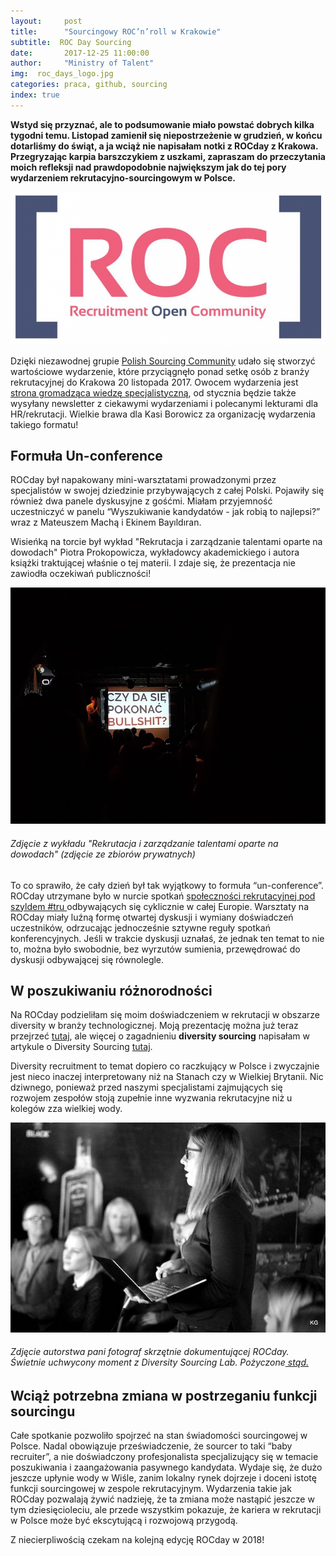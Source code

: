 ```yaml
---
layout:     post
title:      "Sourcingowy ROC’n’roll w Krakowie"
subtitle:  ROC Day Sourcing
date:       2017-12-25 11:00:00 
author:     "Ministry of Talent"
img:  roc_days_logo.jpg
categories: praca, github, sourcing
index: true
---
```


<b>Wstyd się przyznać, ale to podsumowanie miało powstać dobrych kilka tygodni temu. 
Listopad zamienił się niepostrzeżenie w grudzień, w końcu dotarliśmy do świąt, a ja wciąż nie napisałam notki z ROCday z Krakowa. 
Przegryzając karpia barszczykiem z uszkami, zapraszam do przeczytania moich refleksji nad prawdopodobnie największym jak do tej pory wydarzeniem rekrutacyjno-sourcingowym w Polsce.</b>
  
 
 <img src="/images/roc_days_logo.jpg" class="img-responsive" alt="Picture">
 
 Dzięki niezawodnej grupie  <a href="https://www.facebook.com/groups/polandsourcingcommunity" target="_blank">Polish Sourcing Community</a> udało się stworzyć wartościowe wydarzenie, które przyciągnęło ponad setkę osób z branży rekrutacyjnej do Krakowa 20 listopada 2017. 
 Owocem wydarzenia jest <a href="http://roc-day.pl/prezentacje/podstawy-wyszukiwania-kandydatow-cwiczenia/" target="_blank"> strona gromadząca wiedzę specjalistyczną</a>, od stycznia będzie także wysyłany newsletter z ciekawymi wydarzeniami i polecanymi lekturami dla HR/rekrutacji. 
 Wielkie brawa dla Kasi Borowicz za organizację wydarzenia takiego formatu!
 
 
 <h2 class="section-heading">Formuła Un-conference</h2>
  
 ROCday był napakowany mini-warsztatami prowadzonymi przez specjalistów w swojej dziedzinie przybywających z całej Polski. Pojawiły się również dwa panele dyskusyjne z gośćmi. Miałam przyjemność uczestniczyć w panelu “Wyszukiwanie kandydatów - jak robią to najlepsi?” wraz z Mateuszem Machą i Ekinem Bayıldıran.
 
 Wisieńką na torcie był wykład "Rekrutacja i zarządzanie talentami oparte na dowodach" Piotra Prokopowicza, wykładowcy akademickiego i autora książki traktującej właśnie o tej materii. I zdaje się, że prezentacja nie zawiodła oczekiwań publiczności!
 
 
 <img src="/images/roc_days_1.jpg" class="img-responsive" alt="Picture">
  <h6><i>Zdjęcie z wykładu "Rekrutacja i zarządzanie talentami oparte na dowodach" (zdjęcie ze zbiorów prywatnych)</i></h6>



 To co sprawiło, że cały dzień był tak wyjątkowy to formuła “un-conference”. ROCday utrzymane było w nurcie spotkań <a href="https://trumunity.com/" target="_blank">społeczności rekrutacyjnej pod szyldem #tru </a> odbywających się cyklicznie w całej Europie. Warsztaty na ROCday miały luźną formę otwartej dyskusji i wymiany doświadczeń uczestników, odrzucając jednocześnie sztywne reguły spotkań konferencyjnych.
 Jeśli w trakcie dyskusji uznałaś, że jednak ten temat to nie to, można było swobodnie, bez wyrzutów sumienia, przewędrować do dyskusji odbywającej się równolegle.
 
<h2 class="section-heading"> W poszukiwaniu różnorodności</h2>
  
 Na ROCday podzieliłam się moim doświadczeniem w rekrutacji w obszarze diversity w branży technologicznej. Moją prezentację można już teraz przejrzeć <a href="https://www.slideshare.net/secret/6jMKCqYObi0f0j" target="_blank">tutaj</a>, ale więcej o zagadnieniu <b>diversity sourcing</b> napisałam w artykule o Diversity Sourcing [tutaj](http://ministryoftalent.co.uk/2018/02/05/mity-o-diversity-rekrutacja/).
 
 Diversity recruitment to temat dopiero co raczkujący w Polsce i zwyczajnie jest nieco inaczej interpretowany niż na Stanach czy w Wielkiej Brytanii. Nic dziwnego, ponieważ przed naszymi specjalistami zajmujących się rozwojem zespołów stoją zupełnie inne wyzwania rekrutacyjne niż u kolegów zza wielkiej wody.

  <img src="/images/roc_days_aga.jpg" class="img-responsive" alt="Picture">
  <h6><i>Zdjęcie autorstwa pani fotograf skrzętnie dokumentującej ROCday. Świetnie uchwycony moment z Diversity Sourcing Lab. Pożyczone<a href="https://www.facebook.com/pg/RecruitmentOpenCommunity/photos/?tab=album&album_id=147697692623520" target="_blank"> stąd.</a> </i></h6>
  

 
 
 <h2 class="section-heading">Wciąż potrzebna zmiana w postrzeganiu funkcji sourcingu </h2>
 
 Całe spotkanie pozwoliło spojrzeć na stan świadomości sourcingowej w Polsce. Nadal obowiązuje przeświadczenie, że sourcer to taki “baby recruiter”, a nie doświadczony profesjonalista specjalizujący się w temacie poszukiwania i zaangażowania pasywnego kandydata. Wydaje się, że dużo jeszcze upłynie wody w Wiśle, zanim lokalny rynek dojrzeje i doceni istotę funkcji sourcingowej w zespole rekrutacyjnym. 
 Wydarzenia takie jak ROCday pozwalają żywić nadzieję, że ta zmiana może nastąpić jeszcze w tym dziesięcioleciu, ale przede wszystkim pokazuje, że kariera w rekrutacji w Polsce może być ekscytującą i rozwojową przygodą.
 
 Z niecierpliwością czekam na kolejną edycję ROCday w 2018! 

  
  
  
 
 
 
  
  
  
   
   
  


